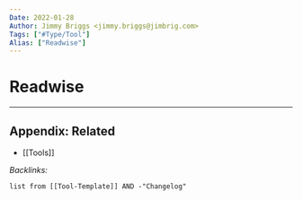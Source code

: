 ```yaml
---
Date: 2022-01-28
Author: Jimmy Briggs <jimmy.briggs@jimbrig.com>
Tags: ["#Type/Tool"]
Alias: ["Readwise"]
---
```


# Readwise

***

## Appendix: Related

- [[Tools]]

*Backlinks:*

```dataview
list from [[Tool-Template]] AND -"Changelog"
```